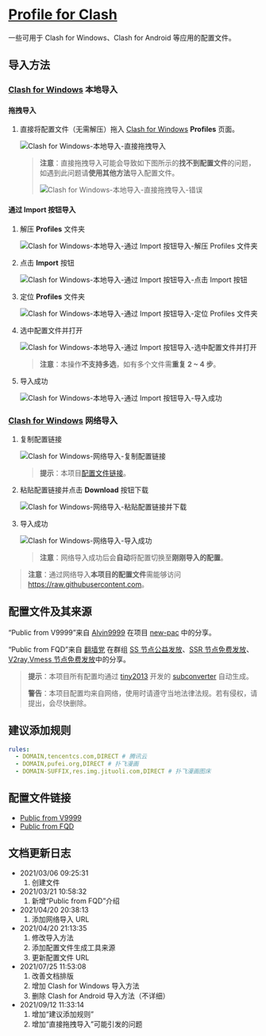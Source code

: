 # [Profile for Clash](https://github.com/Shuery-Shuai/Profiles_for_Clash "Shuery-Shuai/Profiles_for_Clash: Profiles can be used in Clash for Windows, Clash for Android and so on.")

一些可用于 Clash for Windows、Clash for Android 等应用的配置文件。

## 导入方法

### [Clash for Windows](https://github.com/Fndroid/clash_for_windows_pkg "Fndroid/clash_for_windows_pkg: A Windows/macOS GUI based on Clash.") 本地导入

#### 拖拽导入

1. 直接将配置文件（无需解压）拖入 [Clash for Windows](https://github.com/Fndroid/clash_for_windows_pkg "Fndroid/clash_for_windows_pkg: A Windows/macOS GUI based on Clash.") **Profiles** 页面。

   ![Clash for Windows-本地导入-直接拖拽导入](Pictures/Clash_for_Windows-本地导入-直接拖拽导入.png "Clash for Windows-本地导入-直接拖拽导入")

   > **注意**：直接拖拽导入可能会导致如下图所示的**找不到配置文件**的问题，如遇到此问题请**使用其他方法**导入配置文件。
   >
   > ![Clash for Windows-本地导入-直接拖拽导入-错误](Pictures/Clash_for_Windows-本地导入-直接拖拽导入-错误.png "Clash for Windows-本地导入-直接拖拽导入-错误")

#### 通过 Import 按钮导入

1. 解压 **Profiles** 文件夹

   ![Clash for Windows-本地导入-通过 Import 按钮导入-解压 Profiles 文件夹](Pictures/Clash_for_Windows-本地导入-通过_Import_按钮导入-解压_Profiles_文件夹.png "Clash for Windows-本地导入-通过 Import 按钮导入-解压 Profiles 文件夹")

2. 点击 **Import** 按钮

   ![Clash for Windows-本地导入-通过 Import 按钮导入-点击 Import 按钮](Pictures/Clash_for_Windows-本地导入-通过_Import_按钮导入-点击_Import_按钮.png "Clash for Windows-本地导入-通过 Import 按钮导入-点击 Import 按钮")

3. 定位 **Profiles** 文件夹

   ![Clash for Windows-本地导入-通过 Import 按钮导入-定位 Profiles 文件夹](Pictures/Clash_for_Windows-本地导入-通过_Import_按钮导入-定位_Profiles_文件夹.png "Clash for Windows-本地导入-通过 Import 按钮导入-定位 Profiles 文件夹")

4. 选中配置文件并打开

   ![Clash for Windows-本地导入-通过 Import 按钮导入-选中配置文件并打开](Pictures/Clash_for_Windows-本地导入-通过_Import_按钮导入-选中配置文件并打开.png "Clash for Windows-本地导入-通过 Import 按钮导入-选中配置文件并打开")

   > **注意**：本操作**不支持多选**，如有多个文件需**重复 2 ~ 4 步**。

5. 导入成功

   ![Clash for Windows-本地导入-通过 Import 按钮导入-导入成功](Pictures/Clash_for_Windows-本地导入-通过_Import_按钮导入-导入成功.png "Clash for Windows-本地导入-通过 Import 按钮导入-导入成功")

### [Clash for Windows](https://github.com/Fndroid/clash_for_windows_pkg "Fndroid/clash_for_windows_pkg: A Windows/macOS GUI based on Clash.") 网络导入

1. 复制配置链接

   ![Clash for Windows-网络导入-复制配置链接](Pictures/Clash_for_Windows-网络导入-复制配置链接.png "Clash for Windows-网络导入-复制配置链接")

   > **提示**：本项目[配置文件链接](#配置文件链接 "点击前往“配置文件链接”")。

2. 粘贴配置链接并点击 **Download** 按钮下载

   ![Clash for Windows-网络导入-粘贴配置链接并下载](Pictures/Clash_for_Windows-网络导入-粘贴配置链接并下载.png "Clash for Windows-网络导入-粘贴配置链接并下载")

3. 导入成功

   ![Clash for Windows-网络导入-导入成功](Pictures/Clash_for_Windows-网络导入-导入成功.png "Clash for Windows-网络导入-导入成功")

   > **注意**：网络导入成功后会**自动**将配置切换至**刚刚导入的配置**。

> **注意**：通过网络导入**本项目的配置文件**需能够访问 <https://raw.githubusercontent.com>。

## 配置文件及其来源

“Public from V9999”来自 [Alvin9999](https://github.com/Alvin9999 "Github@Alvin9999 (自由上网)") 在项目 [new-pac](https://github.com/Alvin9999/new-pac "Alvin9999/new-pac: 科学上网/自由上网/翻墙/软件/方法，一键翻墙浏览器，免费shadowsocks/ss/ssr/v2ray/goflyway账号/节点分享，vps一键搭建脚本/教程。") 中的分享。

“Public from FQD”来自 [翻墙党](https://fanqiangdang.com "翻墙论坛 | 翻墙党社区 -  Powered by Discuz!") 在群组 [SS 节点公益发放](https://t.me/ssList "Telegram@ssList")、[SSR 节点免费发放](https://t.me/ssrList "Telegram@ssrList")、[V2ray,Vmess 节点免费发放](https://t.me/V2List "Telegram@V2List")中的分享。

> **提示**：本项目所有配置均通过 [tiny2013](https://github.com/tindy2013 "Github@tindy2013 (Tindy X)") 开发的 [subconverter](https://github.com/tindy2013/subconverter "tindy2013/subconverter: Utility to convert between various subscription format.") 自动生成。
>
> **警告**：本项目配置均来自网络，使用时请遵守当地法律法规。若有侵权，请提出，会尽快删除。

## 建议添加规则

```yaml
rules:
  - DOMAIN,tencentcs.com,DIRECT # 腾讯云
  - DOMAIN,pufei.org,DIRECT # 扑飞漫画
  - DOMAIN-SUFFIX,res.img.jituoli.com,DIRECT # 扑飞漫画图床
```

## 配置文件链接

- [Public from V9999](https://raw.githubusercontent.com/Shuery-Shuai/Profiles_for_Clash/main/Profiles/Pubic%20from%20V9999.yml "链接（“右击”后选择“复制链接”）")
- [Public from FQD](https://raw.githubusercontent.com/Shuery-Shuai/Profiles_for_Clash/main/Profiles/Pubilc%20from%20FQD.yml "链接（“右击”后选择“复制链接”）")

## 文档更新日志

- 2021/03/06 09:25:31
  1. 创建文件
- 2021/03/21 10:58:32
  1. 新增“Public from FQD”介绍
- 2021/04/20 20:38:13
  1. 添加网络导入 URL
- 2021/04/20 21:13:35
  1. 修改导入方法
  2. 添加配置文件生成工具来源
  3. 更新配置文件 URL
- 2021/07/25 11:53:08
  1. 改善文档排版
  2. 增加 Clash for Windows 导入方法
  3. 删除 Clash for Android 导入方法（不详细）
- 2021/09/12 11:33:14
  1. 增加“建议添加规则”
  2. 增加“直接拖拽导入”可能引发的问题
